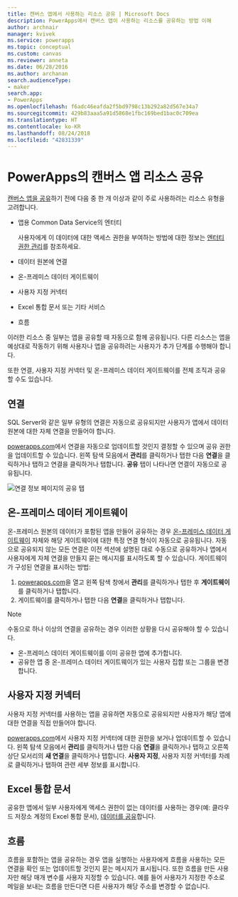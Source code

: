 ```yaml
---
title: 캔버스 앱에서 사용하는 리소스 공유 | Microsoft Docs
description: PowerApps에서 캔버스 앱이 사용하는 리소스를 공유하는 방법 이해
author: archnair
manager: kvivek
ms.service: powerapps
ms.topic: conceptual
ms.custom: canvas
ms.reviewer: anneta
ms.date: 06/28/2016
ms.author: archanan
search.audienceType:
- maker
search.app:
- PowerApps
ms.openlocfilehash: f6adc46eafda2f5bd9798c13b292a82d567e34a7
ms.sourcegitcommit: 429b83aaa5a91d5868e1fbc169bed1bac0c709ea
ms.translationtype: HT
ms.contentlocale: ko-KR
ms.lasthandoff: 08/24/2018
ms.locfileid: "42831339"
---
```

# <a name="share-canvas-app-resources-in-powerapps"></a>PowerApps의 캔버스 앱 리소스 공유

[캔버스 앱을 공유](share-app.md)하기 전에 다음 중 한 개 이상과 같이 주로 사용하려는 리소스 유형을 고려합니다.

* 앱용 Common Data Service의 엔터티

    사용자에게 이 데이터에 대한 액세스 권한을 부여하는 방법에 대한 정보는 [엔터티 권한 관리](share-app.md#manage-entity-permissions)를 참조하세요.
    
* 데이터 원본에 연결
* 온-프레미스 데이터 게이트웨이
* 사용자 지정 커넥터
* Excel 통합 문서 또는 기타 서비스
* 흐름

이러한 리소스 중 일부는 앱을 공유할 때 자동으로 함께 공유됩니다. 다른 리소스는 앱을 예상대로 작동하기 위해 사용자나 앱을 공유하려는 사용자가 추가 단계를 수행해야 합니다.

또한 연결, 사용자 지정 커넥터 및 온-프레미스 데이터 게이트웨이를 전체 조직과 공유할 수도 있습니다.

## <a name="connections"></a>연결

SQL Server와 같은 일부 유형의 연결은 자동으로 공유되지만 사용자가 앱에서 데이터 원본에 대한 자체 연결을 만들어야 합니다.

[powerapps.com](https://web.powerapps.com?utm_source=padocs&utm_medium=linkinadoc&utm_campaign=referralsfromdoc)에서 연결을 자동으로 업데이트할 것인지 결정할 수 있으며 공유 권한을 업데이트할 수 있습니다. 왼쪽 탐색 모음에서 **관리**를 클릭하거나 탭한 다음 **연결**을 클릭하거나 탭하고 연결을 클릭하거나 탭합니다. **공유** 탭이 나타나면 연결이 자동으로 공유됩니다.

  ![연결 정보 페이지의 공유 탭](./media/share-app-resources/shared-connections.png)

## <a name="on-premises-data-gateways"></a>온-프레미스 데이터 게이트웨이
온-프레미스 원본의 데이터가 포함된 앱을 만들어 공유하는 경우 [온-프레미스 데이터 게이트웨이](gateway-management.md) 자체와 해당 게이트웨이에 대한 특정 연결 형식이 자동으로 공유됩니다. 자동으로 공유되지 않는 모든 연결은 이전 섹션에 설명된 대로 수동으로 공유하거나 앱에서 사용자에게 자체 연결을 만들지 묻는 메시지를 표시하도록 할 수 있습니다. 게이트웨이가 구성된 연결을 표시하는 방법:

1. [powerapps.com](https://web.powerapps.com?utm_source=padocs&utm_medium=linkinadoc&utm_campaign=referralsfromdoc)을 열고 왼쪽 탐색 창에서 **관리**를 클릭하거나 탭한 후 **게이트웨이**를 클릭하거나 탭합니다.
2. 게이트웨이를 클릭하거나 탭한 다음 **연결**을 클릭하거나 탭합니다.

> [!NOTE]
> 수동으로 하나 이상의 연결을 공유하는 경우 이러한 상황을 다시 공유해야 할 수 있습니다.

* 온-프레미스 데이터 게이트웨이를 이미 공유한 앱에 추가합니다.
* 공유한 앱 중 온-프레미스 데이터 게이트웨이가 있는 사용자 집합 또는 그룹을 변경합니다.

## <a name="custom-connectors"></a>사용자 지정 커넥터
사용자 지정 커넥터를 사용하는 앱을 공유하면 자동으로 공유되지만 사용자가 해당 앱에 대한 연결을 직접 만들어야 합니다.

[powerapps.com](https://web.powerapps.com?utm_source=padocs&utm_medium=linkinadoc&utm_campaign=referralsfromdoc)에서 사용자 지정 커넥터에 대한 권한을 보거나 업데이트할 수 있습니다. 왼쪽 탐색 모음에서 **관리**를 클릭하거나 탭한 다음 **연결**을 클릭하거나 탭하고 오른쪽 상단 모서리의 **새 연결**을 클릭하거나 탭합니다. **사용자 지정**, 사용자 지정 커넥터를 차례로 클릭하거나 탭하여 관련 세부 정보를 표시합니다.

## <a name="excel-workbooks"></a>Excel 통합 문서
공유한 앱에서 일부 사용자에게 액세스 권한이 없는 데이터를 사용하는 경우(예: 클라우드 저장소 계정의 Excel 통합 문서), [데이터를 공유](share-app-data.md)합니다.

## <a name="flows"></a>흐름
흐름을 포함하는 앱을 공유하는 경우 앱을 실행하는 사용자에게 흐름을 사용하는 모든 연결을 확인 또는 업데이트할 것인지 묻는 메시지가 표시됩니다. 또한 흐름을 만든 사용자만 해당 매개 변수를 사용자 지정할 수 있습니다. 예를 들어 사용자가 지정한 주소로 메일을 보내는 흐름을 만든다면 다른 사용자가 해당 주소를 변경할 수 없습니다.


